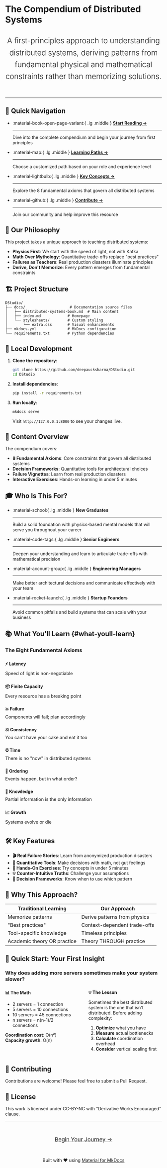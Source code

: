 # The Compendium of Distributed Systems

<div style="text-align: center; margin: 2rem 0 3rem 0;">
    <p style="font-size: 1.5rem; font-weight: 300; line-height: 1.6; color: var(--md-default-fg-color--light); max-width: 800px; margin: 0 auto;">
        A first-principles approach to understanding distributed systems, deriving patterns from fundamental physical and mathematical constraints rather than memorizing solutions.
    </p>
</div>

---

## 🚀 Quick Navigation

<div class="grid cards" markdown>

- :material-book-open-page-variant:{ .lg .middle } **[Start Reading →](distributed-systems-book.md)**

    ---

    Dive into the complete compendium and begin your journey from first principles

- :material-map:{ .lg .middle } **[Learning Paths →](distributed-systems-book.md#page-iv-reader-road-map)**

    ---

    Choose a customized path based on your role and experience level

- :material-lightbulb:{ .lg .middle } **[Key Concepts →](#what-youll-learn)**

    ---

    Explore the 8 fundamental axioms that govern all distributed systems

- :material-github:{ .lg .middle } **[Contribute →](https://github.com/deepaucksharma/DStudio)**

    ---

    Join our community and help improve this resource

</div>

## 🎯 Our Philosophy

This project takes a unique approach to teaching distributed systems:

- **Physics First**: We start with the speed of light, not with Kafka
- **Math Over Mythology**: Quantitative trade-offs replace "best practices"
- **Failures as Teachers**: Real production disasters illuminate principles
- **Derive, Don't Memorize**: Every pattern emerges from fundamental constraints

## 🏗️ Project Structure

```
DStudio/
├── docs/                    # Documentation source files
│   ├── distributed-systems-book.md  # Main content
│   ├── index.md            # Homepage
│   └── stylesheets/        # Custom styling
│       └── extra.css       # Visual enhancements
├── mkdocs.yml              # MkDocs configuration
└── requirements.txt        # Python dependencies
```

## 🚀 Local Development

1. **Clone the repository**:
   ```bash
   git clone https://github.com/deepaucksharma/DStudio.git
   cd DStudio
   ```

2. **Install dependencies**:
   ```bash
   pip install -r requirements.txt
   ```

3. **Run locally**:
   ```bash
   mkdocs serve
   ```
   Visit `http://127.0.0.1:8000` to see your changes live.

## 📖 Content Overview

The compendium covers:

- **8 Fundamental Axioms**: Core constraints that govern all distributed systems
- **Decision Frameworks**: Quantitative tools for architectural choices
- **Failure Vignettes**: Learn from real production disasters
- **Interactive Exercises**: Hands-on learning in under 5 minutes

## 🎓 Who Is This For?

<div class="grid cards" markdown>

- :material-school:{ .lg .middle } **New Graduates**

    ---
    
    Build a solid foundation with physics-based mental models that will serve you throughout your career

- :material-code-tags:{ .lg .middle } **Senior Engineers**

    ---
    
    Deepen your understanding and learn to articulate trade-offs with mathematical precision

- :material-account-group:{ .lg .middle } **Engineering Managers**

    ---
    
    Make better architectural decisions and communicate effectively with your team

- :material-rocket-launch:{ .lg .middle } **Startup Founders**

    ---
    
    Avoid common pitfalls and build systems that can scale with your business

</div>

## 📚 What You'll Learn {#what-youll-learn}

<div class="axiom-box animate-fadeIn">

### The Eight Fundamental Axioms

<div style="display: grid; grid-template-columns: repeat(auto-fit, minmax(250px, 1fr)); gap: 1rem; margin-top: 1.5rem;">

<div>
<h4 style="color: var(--primary-color); margin: 0;">⚡ Latency</h4>
<p style="margin: 0.5rem 0; font-size: 0.9rem;">Speed of light is non-negotiable</p>
</div>

<div>
<h4 style="color: var(--primary-color); margin: 0;">📦 Finite Capacity</h4>
<p style="margin: 0.5rem 0; font-size: 0.9rem;">Every resource has a breaking point</p>
</div>

<div>
<h4 style="color: var(--primary-color); margin: 0;">💥 Failure</h4>
<p style="margin: 0.5rem 0; font-size: 0.9rem;">Components will fail; plan accordingly</p>
</div>

<div>
<h4 style="color: var(--primary-color); margin: 0;">⚖️ Consistency</h4>
<p style="margin: 0.5rem 0; font-size: 0.9rem;">You can't have your cake and eat it too</p>
</div>

<div>
<h4 style="color: var(--primary-color); margin: 0;">⏰ Time</h4>
<p style="margin: 0.5rem 0; font-size: 0.9rem;">There is no "now" in distributed systems</p>
</div>

<div>
<h4 style="color: var(--primary-color); margin: 0;">🔄 Ordering</h4>
<p style="margin: 0.5rem 0; font-size: 0.9rem;">Events happen, but in what order?</p>
</div>

<div>
<h4 style="color: var(--primary-color); margin: 0;">🧩 Knowledge</h4>
<p style="margin: 0.5rem 0; font-size: 0.9rem;">Partial information is the only information</p>
</div>

<div>
<h4 style="color: var(--primary-color); margin: 0;">📈 Growth</h4>
<p style="margin: 0.5rem 0; font-size: 0.9rem;">Systems evolve or die</p>
</div>

</div>

</div>

## 🛠️ Key Features

- **🎬 Real Failure Stories**: Learn from anonymized production disasters
- **🧮 Quantitative Tools**: Make decisions with math, not gut feelings
- **🔧 Hands-On Exercises**: Try concepts in under 5 minutes
- **💡 Counter-Intuitive Truths**: Challenge your assumptions
- **🎯 Decision Frameworks**: Know when to use which pattern

## 🌟 Why This Approach?

| Traditional Learning | Our Approach |
|---------------------|--------------|
| Memorize patterns | Derive patterns from physics |
| "Best practices" | Context-dependent trade-offs |
| Tool-specific knowledge | Timeless principles |
| Academic theory OR practice | Theory THROUGH practice |

## 🚦 Quick Start: Your First Insight

<div class="truth-box">

### Why does adding more servers sometimes make your system slower?

<div style="display: grid; grid-template-columns: 1fr 1fr; gap: 2rem; margin-top: 1.5rem;">

<div>
<h4 style="margin: 0 0 0.5rem 0;">📊 The Math</h4>

- 2 servers = 1 connection
- 5 servers = 10 connections  
- 10 servers = 45 connections
- n servers = n(n-1)/2 connections

**Coordination cost**: O(n²)  
**Capacity growth**: O(n)
</div>

<div>
<h4 style="margin: 0 0 0.5rem 0;">💡 The Lesson</h4>

Sometimes the best distributed system is the one that isn't distributed. Before adding complexity:

1. **Optimize** what you have
2. **Measure** actual bottlenecks
3. **Calculate** coordination overhead
4. **Consider** vertical scaling first
</div>

</div>

</div>

## 🤝 Contributing

Contributions are welcome! Please feel free to submit a Pull Request.

## 📄 License

This work is licensed under CC-BY-NC with "Derivative Works Encouraged" clause.

---

<div style="text-align: center; margin: 3rem 0;">
    <a href="distributed-systems-book.md" class="md-button md-button--primary" style="font-size: 1.1rem; padding: 0.8rem 2rem;">
        Begin Your Journey →
    </a>
</div>

<div style="text-align: center; color: var(--md-default-fg-color--light); font-size: 0.9rem; margin-top: 2rem;">
    Built with ❤️ using <a href="https://squidfunk.github.io/mkdocs-material/">Material for MkDocs</a>
</div>